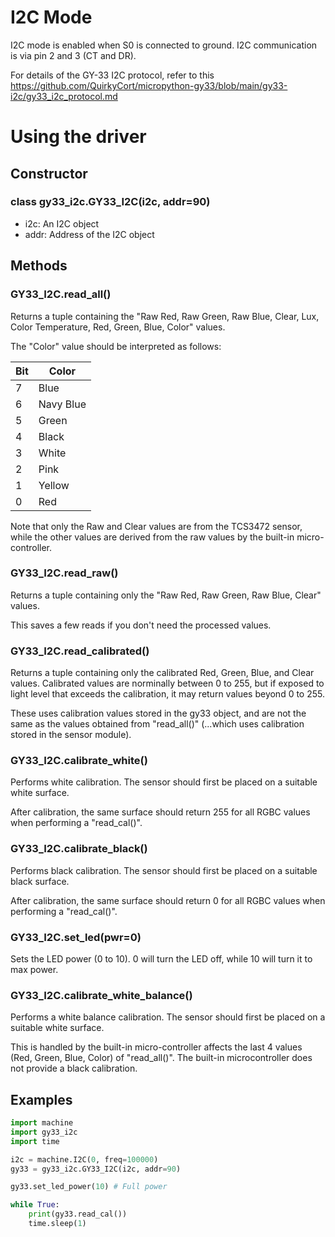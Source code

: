 # I2C Mode

I2C mode is enabled when S0 is connected to ground.
I2C communication is via pin 2 and 3 (CT and DR).

For details of the GY-33 I2C protocol, refer to this https://github.com/QuirkyCort/micropython-gy33/blob/main/gy33-i2c/gy33_i2c_protocol.md

# Using the driver

## Constructor

### class gy33_i2c.GY33_I2C(i2c, addr=90)

* i2c: An I2C object
* addr: Address of the I2C object

## Methods

### GY33_I2C.read_all()

Returns a tuple containing the "Raw Red, Raw Green, Raw Blue, Clear, Lux, Color Temperature, Red, Green, Blue, Color" values.

The "Color" value should be interpreted as follows:

| Bit | Color |
| --- | --- |
| 7 | Blue |
| 6 | Navy Blue |
| 5 | Green |
| 4 | Black |
| 3 | White |
| 2 | Pink |
| 1 | Yellow |
| 0 | Red |

Note that only the Raw and Clear values are from the TCS3472 sensor, while the other values are derived from the raw values by the built-in micro-controller.

### GY33_I2C.read_raw()

Returns a tuple containing only the "Raw Red, Raw Green, Raw Blue, Clear" values.

This saves a few reads if you don't need the processed values.

### GY33_I2C.read_calibrated()

Returns a tuple containing only the calibrated Red, Green, Blue, and Clear values.
Calibrated values are norminally between 0 to 255, but if exposed to light level that exceeds the calibration, it may return values beyond 0 to 255.

These uses calibration values stored in the gy33 object, and are not the same as the values obtained from "read_all()" (...which uses calibration stored in the sensor module).

### GY33_I2C.calibrate_white()

Performs white calibration.
The sensor should first be placed on a suitable white surface.

After calibration, the same surface should return 255 for all RGBC values when performing a "read_cal()".

### GY33_I2C.calibrate_black()

Performs black calibration.
The sensor should first be placed on a suitable black surface.

After calibration, the same surface should return 0 for all RGBC values when performing a "read_cal()".

### GY33_I2C.set_led(pwr=0)

Sets the LED power (0 to 10).
0 will turn the LED off, while 10 will turn it to max power.

### GY33_I2C.calibrate_white_balance()

Performs a white balance calibration.
The sensor should first be placed on a suitable white surface.

This is handled by the built-in micro-controller affects the last 4 values (Red, Green, Blue, Color) of "read_all()".
The built-in microcontroller does not provide a black calibration.

## Examples

```python
import machine
import gy33_i2c
import time

i2c = machine.I2C(0, freq=100000)
gy33 = gy33_i2c.GY33_I2C(i2c, addr=90)

gy33.set_led_power(10) # Full power

while True:
    print(gy33.read_cal())
    time.sleep(1)
```